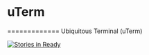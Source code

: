 # uTerm
=============
Ubiquitous Terminal (uTerm)

[![Stories in Ready](https://badge.waffle.io/v2-labs/uterm.svg?label=ready&title=Ready)](http://waffle.io/v2-labs/uterm)
